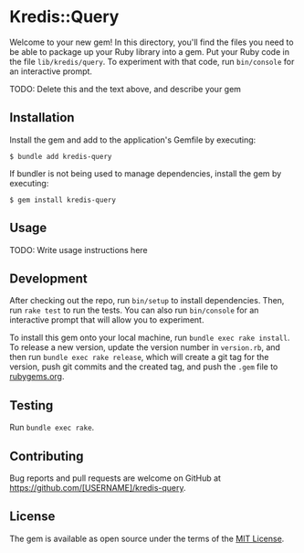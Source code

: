 # Kredis::Query

Welcome to your new gem! In this directory, you'll find the files you need to be able to package up your Ruby library into a gem. Put your Ruby code in the file `lib/kredis/query`. To experiment with that code, run `bin/console` for an interactive prompt.

TODO: Delete this and the text above, and describe your gem

## Installation

Install the gem and add to the application's Gemfile by executing:

    $ bundle add kredis-query

If bundler is not being used to manage dependencies, install the gem by executing:

    $ gem install kredis-query

## Usage

TODO: Write usage instructions here

## Development

After checking out the repo, run `bin/setup` to install dependencies. Then, run `rake test` to run the tests. You can also run `bin/console` for an interactive prompt that will allow you to experiment.

To install this gem onto your local machine, run `bundle exec rake install`. To release a new version, update the version number in `version.rb`, and then run `bundle exec rake release`, which will create a git tag for the version, push git commits and the created tag, and push the `.gem` file to [rubygems.org](https://rubygems.org).

## Testing

Run `bundle exec rake`.
## Contributing

Bug reports and pull requests are welcome on GitHub at https://github.com/[USERNAME]/kredis-query.

## License

The gem is available as open source under the terms of the [MIT License](https://opensource.org/licenses/MIT).
